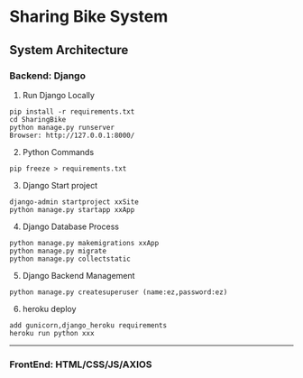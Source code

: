 # Sharing Bike System
## System Architecture
### Backend: Django
1. Run Django Locally 
```  
pip install -r requirements.txt  
cd SharingBike   
python manage.py runserver  
Browser: http://127.0.0.1:8000/  
```  
  
2. Python Commands  
```  
pip freeze > requirements.txt  
```  
  
3. Django Start project  
```  
django-admin startproject xxSite  
python manage.py startapp xxApp  
```  
  
4. Django Database Process  
```  
python manage.py makemigrations xxApp  
python manage.py migrate  
python manage.py collectstatic  
```  
    
5. Django Backend Management  
```  
python manage.py createsuperuser (name:ez,password:ez)  
```  
  
6. heroku deploy  
```  
add gunicorn,django_heroku requirements  
heroku run python xxx  
```  
  
---  
    
### FrontEnd: HTML/CSS/JS/AXIOS  
  